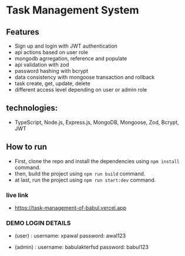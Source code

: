 # Task Management System

## Features

- Sign up and login with JWT authentication
- api actions based on user role
- mongodb agrregation, reference and populate
- api validation with zod
- password hashing with bcrypt
- data consistency with mongoose transaction and rollback
- task create, get, update, delete
- different access level depending on user or admin role

## technologies:

- TypeScript, Node.js, Express.js, MongoDB, Mongoose, Zod, Bcrypt, JWT

## How to run

- First, clone the repo and install the dependencies using `npm install` command.
- then, build the project using `npm run build` command.
- at last, run the project using `npm run start:dev` command.

### live link

- https://task-management-of-babul.vercel.app

### DEMO LOGIN DETAILS

- (user) :
  username: xpawal
  password: awal123

- (admin) :
  username: babulakterfsd
  password: babul123

